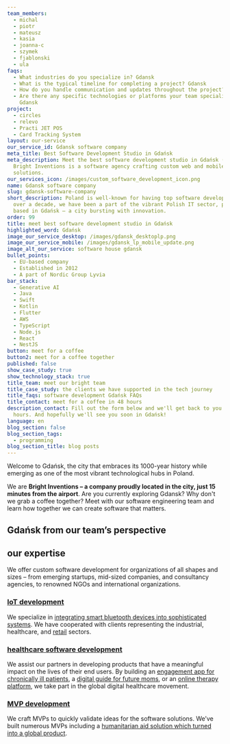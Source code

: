 ```yaml
---
team_members:
  - michal
  - piotr
  - mateusz
  - kasia
  - joanna-c
  - szymek
  - fjablonski
  - ula
faqs:
  - What industries do you specialize in? Gdansk
  - What is the typical timeline for completing a project? Gdansk
  - How do you handle communication and updates throughout the project? Gdansk
  - Are there any specific technologies or platforms your team specializes in?
    Gdansk
project:
  - circles
  - relevo
  - Practi JET POS
  - Card Tracking System
layout: our-service
our_service_id: Gdansk software company
meta_title: Best Software Development Studio in Gdańsk
meta_description: Meet the best software development studio in Gdańsk (Poland).
  Bright Inventions is a software agency crafting custom web and mobile
  solutions.
our_services_icon: /images/custom_software_development_icon.png
name: Gdansk software company
slug: gdansk-software-company
short_description: Poland is well-known for having top software developers. For
  over a decade, we have been a part of the vibrant Polish IT sector, proudly
  based in Gdańsk — a city bursting with innovation.
order: 99
title: meet best software development studio in Gdańsk
highlighted_word: Gdańsk
image_our_service_desktop: /images/gdansk_desktoplp.png
image_our_service_mobile: /images/gdansk_lp_mobile_update.png
image_alt_our_service: software house gdansk
bullet_points:
  - EU-based company
  - Established in 2012
  - A part of Nordic Group Lyvia
bar_stack:
  - Generative AI
  - Java
  - Swift
  - Kotlin
  - Flutter
  - AWS
  - TypeScript
  - Node.js
  - React
  - NestJS
button: meet for a coffee
button2: meet for a coffee together
published: false
show_case_study: true
show_technology_stack: true
title_team: meet our bright team
title_case_study: the clients we have supported in the tech journey
title_faqs: software development Gdańsk FAQs
title_contact: meet for a coffee in 48 hours
description_contact: Fill out the form below and we'll get back to you in 48
  hours. And hopefully we'll see you soon in Gdańsk!
language: en
blog_section: false
blog_section_tags:
  - programming
blog_section_title: blog posts
---
```

Welcome to Gdańsk, the city that embraces its 1000-year history while emerging as one of the most vibrant technological hubs in Poland. 

We are **Bright Inventions – a company proudly located in the city, just 15 minutes from the airport**. Are you currently exploring Gdansk? Why don't we grab a coffee together? Meet with our software engineering team and learn how together we can create software that matters.

## Gdańsk from our team’s perspective


<GdanskPhotoSlider />


## our expertise

We offer custom software development for organizations of all shapes and sizes – from emerging startups, mid-sized companies, and consultancy agencies, to renowned NGOs and international organizations.

### [IoT development](/our-areas/iot-development/)

We specialize in [integrating smart bluetooth devices into sophisticated systems](/projects/remote-patient-monitoring/). We have cooperated with clients representing the industrial, healthcare, and [retail](/projects/system-for-restaurants/) sectors.

### [healthcare software development](/our-areas/healthcare-software-development/)

We assist our partners in developing products that have a meaningful impact on the lives of their end users. By building an [engagement app for chronically ill patients](/projects/solution-for-parkinsons-patients/), a [digital guide for future moms](/projects/pregnancy-app/), or an [online therapy platform](/projects/online-group-support/), we take part in the global digital healthcare movement.

### [MVP development](/our-areas/mvp-development/)

We craft MVPs to quickly validate ideas for the software solutions. We’ve built numerous MVPs including a [humanitarian aid solution which turned into a global product](/projects/card-tracking-system/).